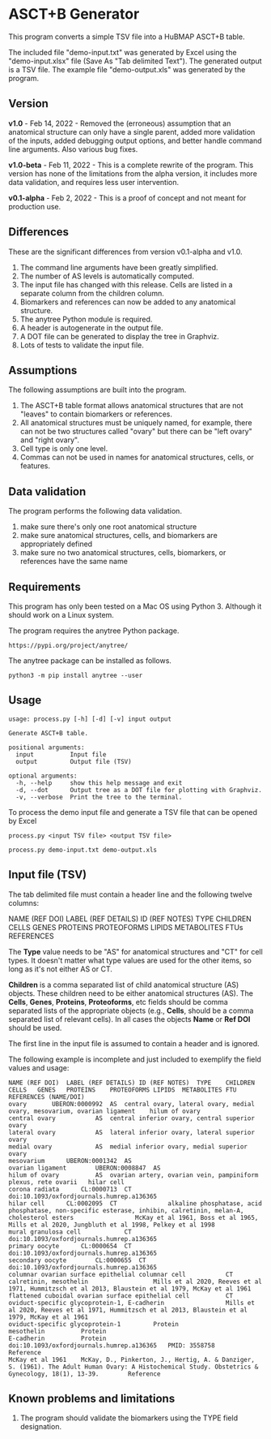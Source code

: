 # ASCT+B Generator

This program converts a simple TSV file into a HuBMAP ASCT+B table.

The included file "demo-input.txt" was generated by Excel using the "demo-input.xlsx" file (Save As "Tab delimited Text"). The generated output is a TSV file. The example file "demo-output.xls" was generated by the program.

## Version

**v1.0** - Feb 14, 2022 - Removed the (erroneous) assumption that an anatomical structure can only have a single parent, added more validation of the inputs, added debugging output options, and better handle command line arguments. Also various bug fixes.

**v1.0-beta** - Feb 11, 2022 - This is a complete rewrite of the program. This version has none of the limitations from the alpha version, it includes more data validation, and requires less user intervention. 

**v0.1-alpha** - Feb 2, 2022 - This is a proof of concept and not meant for production use.

## Differences 

These are the significant differences from version v0.1-alpha and v1.0.
  1. The command line arguments have been greatly simplified.
  2. The number of AS levels is automatically computed.
  3. The input file has changed with this release. Cells are listed in a separate column from the children column.
  4. Biomarkers and references can now be added to any anatomical structure.
  5. The anytree Python module is required.
  6. A header is autogenerate in the output file.
  7. A DOT file can be generated to display the tree in Graphviz.
  8. Lots of tests to validate the input file.

## Assumptions

The following assumptions are built into the program.
  1. The ASCT+B table format allows anatomical structures that are not "leaves" to contain biomarkers or references.
  2. All anatomical structures must be uniquely named, for example, there can not be two structures called "ovary" but there can be "left ovary" and "right ovary".
  3. Cell type is only one level.
  3. Commas can not be used in names for anatomical structures, cells, or features.

## Data validation

The program performs the following data validation.
  1. make sure there's only one root anatomical structure
  2. make sure anatomical structures, cells, and biomarkers are appropriately defined
  3. make sure no two anatomical structures, cells, biomarkers, or references have the same name

## Requirements

This program has only been tested on a Mac OS using Python 3. Although it should work on a Linux system.

The program requires the anytree Python package.
```
https://pypi.org/project/anytree/

```
The anytree package can be installed as follows.
```
python3 -m pip install anytree --user
```

## Usage

```
usage: process.py [-h] [-d] [-v] input output

Generate ASCT+B table.

positional arguments:
  input          Input file
  output         Output file (TSV)

optional arguments:
  -h, --help     show this help message and exit
  -d, --dot      Output tree as a DOT file for plotting with Graphviz.
  -v, --verbose  Print the tree to the terminal.
```

To process the demo input file and generate a TSV file that can be opened by Excel

```
process.py <input TSV file> <output TSV file>
```


```
process.py demo-input.txt demo-output.xls
```

## Input file (TSV)

The tab delimited file must contain a header line and the following twelve columns:

NAME (REF DOI)	LABEL (REF DETAILS)	ID (REF NOTES)	TYPE	CHILDREN	CELLS	GENES	PROTEINS	PROTEOFORMS	LIPIDS	METABOLITES	FTUs	REFERENCES

The **Type** value needs to be "AS" for anatomical structures and "CT" for cell types. It doesn't matter what type values are used for the other items, so long as it's not either AS or CT.

**Children** is a comma separated list of child anatomical structure (AS) objects. These children need to be either anatomical structures (AS). The **Cells**, **Genes**, **Proteins**, **Proteoforms**, etc fields should be comma separated lists of the appropriate objects (e.g., **Cells**, should be a comma separated list of relevant cells). In all cases the objects **Name** or **Ref DOI** should be used. 

The first line in the input file is assumed to contain a header and is ignored.

The following example is incomplete and just included to exemplify the field values and usage:

```
NAME (REF DOI)	LABEL (REF DETAILS)	ID (REF NOTES)	TYPE	CHILDREN	CELLS	GENES	PROTEINS	PROTEOFORMS	LIPIDS	METABOLITES	FTU	REFERENCES (NAME/DOI)
ovary		UBERON:0000992	AS	central ovary, lateral ovary, medial ovary, mesovarium, ovarian ligament	hilum of ovary
central ovary			AS	central inferior ovary, central superior ovary	
lateral ovary			AS	lateral inferior ovary, lateral superior ovary	
medial ovary			AS	medial inferior ovary, medial superior ovary	
mesovarium		UBERON:0001342	AS		
ovarian ligament		UBERON:0008847	AS		
hilum of ovary			AS	ovarian artery, ovarian vein, pampiniform plexus, rete ovarii	hilar cell
corona radiata		CL:0000713	CT									doi:10.1093/oxfordjournals.humrep.a136365
hilar cell		CL:0002095	CT				alkaline phosphatase, acid phosphatase, non-specific esterase, inhibin, calretinin, melan-A, cholesterol esters					McKay et al 1961, Boss et al 1965, Mills et al 2020, Jungbluth et al 1998, Pelkey et al 1998
mural granulosa cell			CT									doi:10.1093/oxfordjournals.humrep.a136365
primary oocyte		CL:0000654	CT									doi:10.1093/oxfordjournals.humrep.a136365
secondary oocyte		CL:0000655	CT									doi:10.1093/oxfordjournals.humrep.a136365
columnar ovarian surface epithelial columnar cell			CT				calretinin, mesothelin					Mills et al 2020, Reeves et al 1971, Hummitzsch et al 2013, Blaustein et al 1979, McKay et al 1961
flattened cuboidal ovarian surface epithelial cell			CT				oviduct-specific glycoprotein-1, E-cadherin					Mills et al 2020, Reeves et al 1971, Hummitzsch et al 2013, Blaustein et al 1979, McKay et al 1961
oviduct-specific glycoprotein-1			Protein									
mesothelin			Protein									
E-cadherin			Protein									
doi:10.1093/oxfordjournals.humrep.a136365	PMID: 3558758		Reference									
McKay et al 1961	McKay, D., Pinkerton, J., Hertig, A. & Danziger, S. (1961). The Adult Human Ovary: A Histochemical Study. Obstetrics & Gynecology, 18(1), 13-39. 		Reference									
```

## Known problems and limitations

1. The program should validate the biomarkers using the TYPE field designation.
